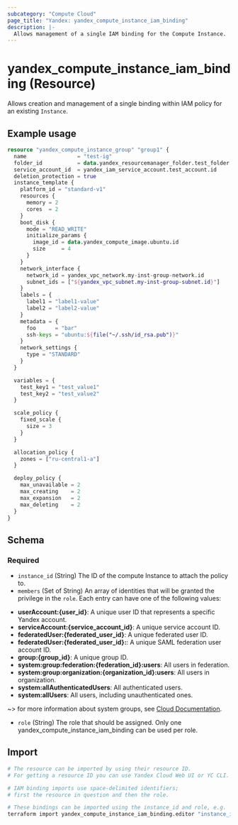 ```yaml
---
subcategory: "Compute Cloud"
page_title: "Yandex: yandex_compute_instance_iam_binding"
description: |-
  Allows management of a single IAM binding for the Compute Instance.
---
```


# yandex_compute_instance_iam_binding (Resource)

Allows creation and management of a single binding within IAM policy for an existing `Instance`.

## Example usage

```terraform
resource "yandex_compute_instance_group" "group1" {
  name                = "test-ig"
  folder_id           = data.yandex_resourcemanager_folder.test_folder.id
  service_account_id  = yandex_iam_service_account.test_account.id
  deletion_protection = true
  instance_template {
    platform_id = "standard-v1"
    resources {
      memory = 2
      cores  = 2
    }
    boot_disk {
      mode = "READ_WRITE"
      initialize_params {
        image_id = data.yandex_compute_image.ubuntu.id
        size     = 4
      }
    }
    network_interface {
      network_id = yandex_vpc_network.my-inst-group-network.id
      subnet_ids = ["${yandex_vpc_subnet.my-inst-group-subnet.id}"]
    }
    labels = {
      label1 = "label1-value"
      label2 = "label2-value"
    }
    metadata = {
      foo      = "bar"
      ssh-keys = "ubuntu:${file("~/.ssh/id_rsa.pub")}"
    }
    network_settings {
      type = "STANDARD"
    }
  }

  variables = {
    test_key1 = "test_value1"
    test_key2 = "test_value2"
  }

  scale_policy {
    fixed_scale {
      size = 3
    }
  }

  allocation_policy {
    zones = ["ru-central1-a"]
  }

  deploy_policy {
    max_unavailable = 2
    max_creating    = 2
    max_expansion   = 2
    max_deleting    = 2
  }
}
```

<!-- schema generated by tfplugindocs -->
## Schema

### Required

- `instance_id` (String) The ID of the compute Instance to attach the policy to.
- `members` (Set of String) An array of identities that will be granted the privilege in the `role`. Each entry can have one of the following values:
 * **userAccount:{user_id}**: A unique user ID that represents a specific Yandex account.
 * **serviceAccount:{service_account_id}**: A unique service account ID.
 * **federatedUser:{federated_user_id}**: A unique federated user ID.
 * **federatedUser:{federated_user_id}:**: A unique SAML federation user account ID.
 * **group:{group_id}**: A unique group ID.
 * **system:group:federation:{federation_id}:users**: All users in federation.
 * **system:group:organization:{organization_id}:users**: All users in organization.
 * **system:allAuthenticatedUsers**: All authenticated users.
 * **system:allUsers**: All users, including unauthenticated ones.

~> for more information about system groups, see [Cloud Documentation](https://yandex.cloud/docs/iam/concepts/access-control/system-group).
- `role` (String) The role that should be assigned. Only one yandex_compute_instance_iam_binding can be used per role.

## Import

```bash
# The resource can be imported by using their resource ID.
# For getting a resource ID you can use Yandex Cloud Web UI or YC CLI.

# IAM binding imports use space-delimited identifiers;
# first the resource in question and then the role. 

# These bindings can be imported using the instance_id and role, e.g.
terraform import yandex_compute_instance_iam_binding.editor "instance_id editor"
```
